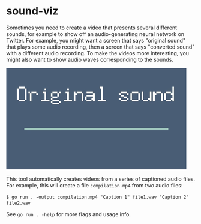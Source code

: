 # sound-viz

Sometimes you need to create a video that presents several different sounds, for example to show off an audio-generating neural network on Twitter. For example, you might want a screen that says "original sound" that plays some audio recording, then a screen that says "converted sound" with a different audio recording. To make the videos more interesting, you might also want to show audio waves corresponding to the sounds.

![An example of a video with "Original Sound" on the first slide and "Converted Speaker" on the second.](example.gif)

This tool automatically creates videos from a series of captioned audio files. For example, this will create a file `compilation.mp4` from two audio files:

```
$ go run . -output compilation.mp4 "Caption 1" file1.wav "Caption 2" file2.wav
```

See `go run . -help` for more flags and usage info.
